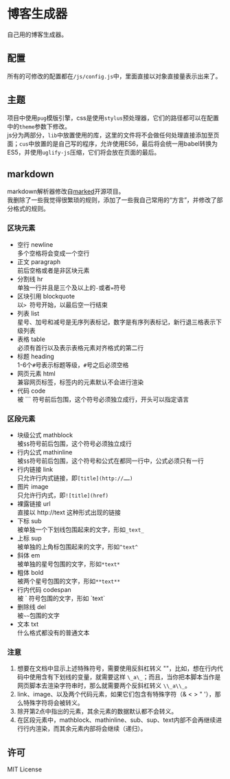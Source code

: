 # 博客生成器

自己用的博客生成器。

## 配置
所有的可修改的配置都在`/js/config.js`中，里面直接以对象直接量表示出来了。

## 主题
项目中使用`pug`模版引擎，css是使用`stylus`预处理器，它们的路径都可以在配置中的`theme`参数下修改。  
js分为两部分，`lib`中放置使用的库，这里的文件将不会做任何处理直接添加至页面；`cus`中放置的是自己写的程序，允许使用ES6，最后将会统一用babel转换为ES5，并使用`uglify-js`压缩，它们将会放在页面的最后。

## markdown
markdown解析器修改自[marked](https://github.com/chjj/marked)开源项目。  
我删除了一些我觉得很繁琐的规则，添加了一些我自己常用的“方言”，并修改了部分格式的规则。  

### 区块元素
* 空行 newline  
  多个空格将会变成一个空行
* 正文 paragraph  
  前后空格或者是非区块元素
* 分割线 hr  
  单独一行并且是三个及以上的`-`或者`=`符号
* 区块引用 blockquote  
  以`> `符号开始，以最后空一行结束
* 列表 list  
  星号、加号和减号是无序列表标记，数字是有序列表标记，新行退三格表示下级列表
* 表格 table  
  必须有首行以及表示表格元素对齐格式的第二行
* 标题 heading  
  1-6个`#`号表示标题等级，`#`号之后必须空格
* 网页元素 html   
  兼容网页标签，标签内的元素默认不会进行渲染
* 代码 code  
  被 ``` 符号前后包围，这个符号必须独立成行，开头可以指定语言
  
### 区段元素
* 块级公式 mathblock  
  被`$$`符号前后包围，这个符号必须独立成行
* 行内公式 mathinline  
  被`$$`符号前后包围，这个符号和公式在都同一行中，公式必须只有一行
* 行内链接 link  
  只允许行内式链接，即`[title](http://……)`
* 图片 image  
  只允许行内式，即`![title](href)`
* 裸露链接 url  
  直接以 http\://text 这种形式出现的链接
* 下标 sub  
  被单独一个下划线包围起来的文字，形如`_text_`
* 上标 sup  
  被单独的上角标包围起来的文字，形如`^text^`
* 斜体 em  
  被单独的星号包围的文字，形如`*text*`
* 粗体 bold  
  被两个星号包围的文字，形如`**text**`
* 行内代码 codespan  
  被 \` 符号包围的文字，形如 \`text\`
* 删除线 del  
  被`~~`包围的文字
* 文本 txt  
  什么格式都没有的普通文本

### 注意
1. 想要在文档中显示上述特殊符号，需要使用反斜杠转义 "\"，比如，想在行内代码中使用含有下划线的变量，就需要这样 `\_a\_`；而且，当你把本脚本当作是网页脚本去渲染字符串时，那么就需要两个反斜杠转义 `\\_a\\_`。  
2. link、image、以及两个代码元素，如果它们包含有特殊字符（& < > " '），那么特殊字符将会被转义。  
3. 除开第2点中指出的元素，其余元素的数据默认都不会转义。 
4. 在区段元素中，mathblock、mathinline、sub、sup、text内部不会再继续进行行内渲染，而其余元素内部将会继续（递归）。  

## 许可
MIT License